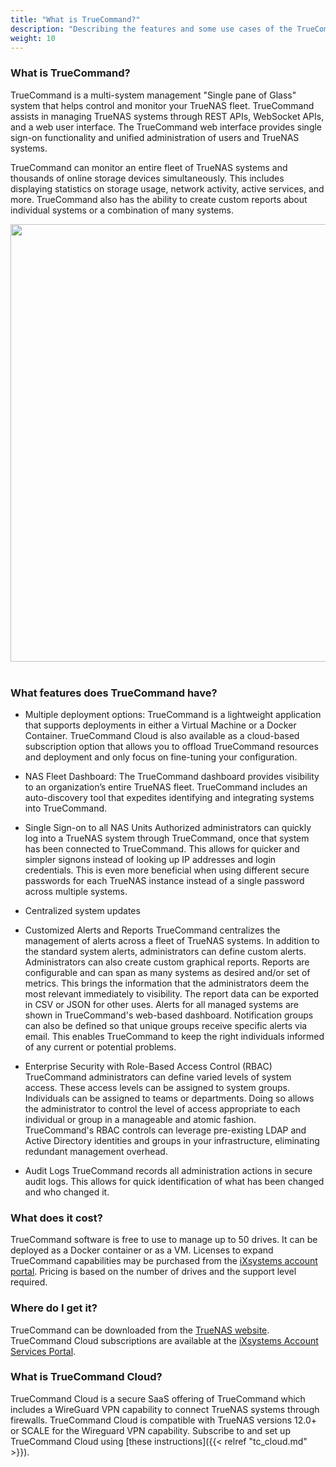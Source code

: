 ```yaml
---
title: "What is TrueCommand?"
description: "Describing the features and some use cases of the TrueCommand NAS management software."
weight: 10
---
```


### What is TrueCommand?

TrueCommand is a multi-system management "Single pane of Glass" system that helps control and monitor your TrueNAS fleet. TrueCommand assists in managing TrueNAS systems through REST APIs, WebSocket APIs, and a web user interface. The TrueCommand web interface provides single sign-on functionality and unified administration of users and TrueNAS systems.

TrueCommand can monitor an entire fleet of TrueNAS systems and thousands of online storage devices simultaneously. This includes displaying statistics on storage usage, network activity, active services, and more. TrueCommand also has the ability to create custom reports about individual systems or a combination of many systems.

<img src="/images/TrueCommandOverview.png" width='700px'>
<br><br>

### What features does TrueCommand have?

- Multiple deployment options: TrueCommand is a lightweight application that supports deployments in either a Virtual Machine or a Docker Container. TrueCommand Cloud is also available as a cloud-based subscription option that allows you to offload TrueCommand resources and deployment and only focus on fine-tuning your configuration.

- NAS Fleet Dashboard: The TrueCommand dashboard provides visibility to an organization’s entire TrueNAS fleet. TrueCommand includes an auto-discovery tool that expedites identifying and integrating systems into TrueCommand.

- Single Sign-on to all NAS Units
 Authorized administrators can quickly log into a TrueNAS system through TrueCommand, once that system has been connected to TrueCommand. This allows for quicker and simpler signons instead of looking up IP addresses and login credentials.  This is even more beneficial when using different secure passwords for each TrueNAS instance instead of a single password across multiple systems.

- Centralized system updates

- Customized Alerts and Reports
 TrueCommand centralizes the management of alerts across a fleet of TrueNAS systems. In addition to the standard system alerts, administrators can define custom alerts.  Administrators can also create custom graphical reports. Reports are configurable and can span as many systems as desired and/or set of metrics.  This brings the information that the administrators deem the most relevant immediately to visibility.  The report data can be exported in CSV or JSON for other uses. 
 Alerts for all managed systems are shown in TrueCommand's web-based dashboard. Notification groups can also be defined so that unique groups receive specific alerts via email.  This enables TrueCommand to keep the right individuals informed of any current or potential problems.

- Enterprise Security with Role-Based Access Control (RBAC)
 TrueCommand administrators can define varied levels of system access.  These access levels can be assigned to system groups. Individuals can be assigned to teams or departments. Doing so allows the administrator to control the level of access appropriate to each individual or group in a manageable and atomic fashion. TrueCommand's RBAC controls can leverage pre-existing LDAP and Active Directory identities and groups in your infrastructure, eliminating redundant  management overhead.

- Audit Logs
 TrueCommand records all administration actions in secure audit logs. This allows for quick identification of what has been changed and who changed it.


### What does it cost?

TrueCommand software is free to use to manage up to 50 drives. It can be deployed as a Docker container or as a VM. Licenses to expand TrueCommand capabilities may be purchased from the [iXsystems account portal](http://portal.ixsystems.com/). Pricing is based on the number of drives and the support level required.

### Where do I get it?

TrueCommand can be downloaded from the [TrueNAS website](https://www.truenas.com/truecommand/). TrueCommand Cloud subscriptions are available at the [iXsystems Account Services Portal](https://portal.ixsystems.com/portal/login/index.php#login).


### What is TrueCommand Cloud?

TrueCommand Cloud is a secure SaaS offering of TrueCommand which includes a WireGuard VPN capability to connect TrueNAS systems through firewalls. TrueCommand Cloud is compatible with TrueNAS versions 12.0+ or SCALE for the Wireguard VPN capability.
Subscribe to and set up TrueCommand Cloud using [these instructions]({{< relref "tc_cloud.md" >}}).




